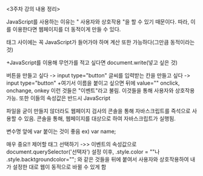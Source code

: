 <3주차 강의 내용 정리>

JavaScript를 사용하는 이유는 " 사용자와 상호작용 "을 할 수 있기 때문이다. 따라, 이를 이용한다면 웹페이지를 더 동적이게 만들 수 있다.

<script></script>태그 사이에는 꼭 JavaScript가 들어가야 하며 계산 또한 가능하다(그만큼 동적이라는 것)
+JavaScript를 이용해 무언가를 적고 싶다면 document.write(넣고 싶은 것)

버튼을 만들고 싶다 -> input type="button" 
글씨를 입력받는 칸을 만들고 싶다 -> input type="button" 
+여기서 이름을 붙이고 싶으면 뒤에 value=""
onclick, onchange, onkey 이런 것들은 "이벤트"라고 불림. 이것들을 통해 사용자와 상호작용 가능. 또한 이들의 속성값은 반드시 JavaScript

파일을 굳이 만들지 않더라도 웹페이지 검사의 콘솔을 통해 자바스크립트를 즉석으로 사용할 수 있음. 콘솔을 통해, 웹페이지를 대상으로 하여 자바스크립트가 실행됨.

변수명 앞에 var 붙이는 것이 좋음
ex) var name;
  
매우 중요!! 제어할 태그 선택하기
->> 이벤트의 속성값으로 document.querySelector('선택자') 설정
이후, .style.color = ""나 .style.backtgroundcolor=""; 와 같은 것들을 뒤에 붙여서 
사용자와 상호작용하여 내가 설정한 대로 웹이 동적으로 바뀔 수 있게 함

